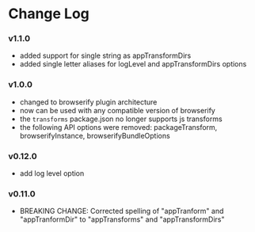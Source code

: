 # Change Log

### v1.1.0
* added support for single string as appTransformDirs
* added single letter aliases for logLevel and appTransformDirs options

### v1.0.0
* changed to browserify plugin architecture
* now can be used with any compatible version of browserify
* the `transforms` package.json no longer supports js transforms
* the following API options were removed: packageTransform, browserifyInstance, browserifyBundleOptions

### v0.12.0
* add log level option

### v0.11.0
* BREAKING CHANGE: Corrected spelling of "appTranform" and "appTranformDir" to "appTransforms" and "appTransformDirs"
